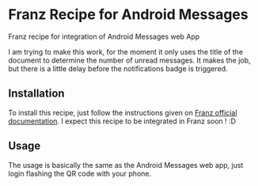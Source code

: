 # Franz Recipe for Android Messages

Franz recipe for integration of Android Messages web App

I am trying to make this work, for the moment it only uses the title of the document to determine the number of unread messages. It makes the job, but there is a little delay before the notifications badge is triggered.



## Installation

To install this recipe, just follow the instructions given on [Franz official documentation](https://github.com/meetfranz/plugins/blob/master/docs/integration.md#user-content-installation). I expect this recipe to be integrated in Franz soon ! :D



## Usage

The usage is basically the same as the Android Messages web app, just login flashing the QR code with your phone.

